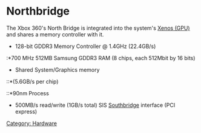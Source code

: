 # Northbridge

The Xbox 360's North Bridge is integrated into the system's [Xenos
(GPU)](./Xenos_(GPU).md) and shares a memory controller with it.

  - 128-bit GDDR3 Memory Controller @ 1.4GHz (22.4GB/s)

:\*700 MHz 512MB Samsung GDDR3 RAM (8 chips, each 512Mbit by 16 bits)

  - Shared System/Graphics memory

::\*(5.6GB/s per chip)

::\*90nm Process

  - 500MB/s read/write (1GB/s total) SIS [Southbridge](./Southbridge.md) interface (PCI express)

[Category: Hardware](../index.md)

